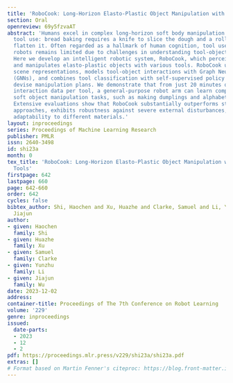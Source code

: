```yaml
---
title: 'RoboCook: Long-Horizon Elasto-Plastic Object Manipulation with Diverse Tools'
section: Oral
openreview: 69y5fzvaAT
abstract: 'Humans excel in complex long-horizon soft body manipulation tasks via flexible
  tool use: bread baking requires a knife to slice the dough and a rolling pin to
  flatten it. Often regarded as a hallmark of human cognition, tool use in autonomous
  robots remains limited due to challenges in understanding tool-object interactions.
  Here we develop an intelligent robotic system, RoboCook, which perceives, models,
  and manipulates elasto-plastic objects with various tools. RoboCook uses point cloud
  scene representations, models tool-object interactions with Graph Neural Networks
  (GNNs), and combines tool classification with self-supervised policy learning to
  devise manipulation plans. We demonstrate that from just 20 minutes of real-world
  interaction data per tool, a general-purpose robot arm can learn complex long-horizon
  soft object manipulation tasks, such as making dumplings and alphabet letter cookies.
  Extensive evaluations show that RoboCook substantially outperforms state-of-the-art
  approaches, exhibits robustness against severe external disturbances, and demonstrates
  adaptability to different materials.'
layout: inproceedings
series: Proceedings of Machine Learning Research
publisher: PMLR
issn: 2640-3498
id: shi23a
month: 0
tex_title: 'RoboCook: Long-Horizon Elasto-Plastic Object Manipulation with Diverse
  Tools'
firstpage: 642
lastpage: 660
page: 642-660
order: 642
cycles: false
bibtex_author: Shi, Haochen and Xu, Huazhe and Clarke, Samuel and Li, Yunzhu and Wu,
  Jiajun
author:
- given: Haochen
  family: Shi
- given: Huazhe
  family: Xu
- given: Samuel
  family: Clarke
- given: Yunzhu
  family: Li
- given: Jiajun
  family: Wu
date: 2023-12-02
address:
container-title: Proceedings of The 7th Conference on Robot Learning
volume: '229'
genre: inproceedings
issued:
  date-parts:
  - 2023
  - 12
  - 2
pdf: https://proceedings.mlr.press/v229/shi23a/shi23a.pdf
extras: []
# Format based on Martin Fenner's citeproc: https://blog.front-matter.io/posts/citeproc-yaml-for-bibliographies/
---
```

